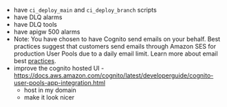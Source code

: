 - have `ci_deploy_main` and `ci_deploy_branch` scripts
- have DLQ alarms
- have DLQ tools
- have apigw 500 alarms
- Note: You have chosen to have Cognito send emails on your behalf. Best practices suggest that customers send emails through Amazon SES for production User Pools due to a daily email limit. Learn more about email best [practices](https://docs.aws.amazon.com/cognito/latest/developerguide/signing-up-users-in-your-app.html).
- improve the cognito hosted UI - https://docs.aws.amazon.com/cognito/latest/developerguide/cognito-user-pools-app-integration.html
  - host in my domain
  - make it look nicer
